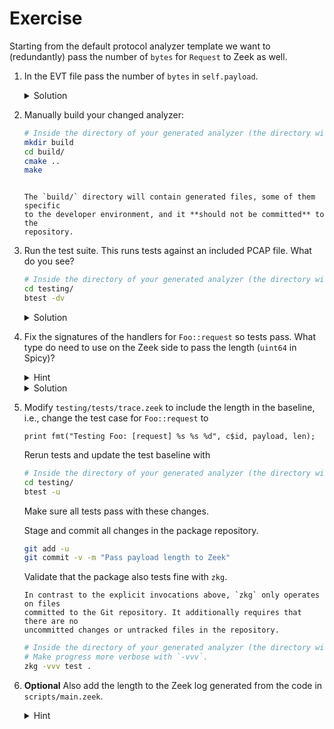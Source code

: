 # Exercise

Starting from the default protocol analyzer template we want to (redundantly) pass the number of
`bytes` for `Request` to Zeek as well.

1. In the EVT file pass the number of `bytes` in `self.payload`.

   <details>
   <summary>Solution</summary>

   ```spicy
   on Foo::Request -> event Foo::request($conn, $is_orig, self.payload, |self.payload|);
   ```

   </details>

1. Manually build your changed analyzer:

    ```sh
    # Inside the directory of your generated analyzer (the directory with `zkg.meta`).
    mkdir build
    cd build/
    cmake ..
    make
    ```

    ```admonish note

    The `build/` directory will contain generated files, some of them specific
    to the developer environment, and it **should not be committed** to the
    repository.
    ```

1. Run the test suite. This runs tests against an included PCAP file. What do you see?

   ```sh
   # Inside the directory of your generated analyzer (the directory with `zkg.meta`).
   cd testing/
   btest -dv
   ```

   <details>
   <summary>Solution</summary>

   Test `tests.trace` test fails. Its sources are in `testing/tests/trace.zeek`.

   ```plain
   .. analyzer error in <..>/foo/analyzer/foo.evt, line 16: Event parameter mismatch, more parameters given than the 3 that the Zeek event expects

   ```

   </details>

1. Fix the signatures of the handlers for `Foo::request` so tests pass. What
   type do need to use on the Zeek side to pass the length (`uint64` in Spicy)?

   <details>
   <summary>Hint</summary>

    The type mappings are documented
    [here](https://docs.zeek.org/en/master/devel/spicy/reference.html#id1).
   </details>

   <details>
   <summary>Solution</summary>

   In both `testing/tests/trace.zeek` and `scripts/main.zeek` change the signatures to

   ```zeek
   event Foo::request(c: connection, is_orig: bool, payload: string, len: count) {}
   ```

   </details>

1. Modify `testing/tests/trace.zeek` to include the length in the baseline,
   i.e., change the test case for `Foo::request` to

   ```zeek
   print fmt("Testing Foo: [request] %s %s %d", c$id, payload, len);
   ```

   Rerun tests and update the test baseline with

   ```sh
   # Inside the directory of your generated analyzer (the directory with `zkg.meta`).
   cd testing/
   btest -u
   ```

   Make sure all tests pass with these changes.

   Stage and commit all changes in the package repository.

   ```sh
   git add -u
   git commit -v -m "Pass payload length to Zeek"
   ```

   Validate that the package also tests fine with `zkg`.

   ```admonish note
   In contrast to the explicit invocations above, `zkg` only operates on files
   committed to the Git repository. It additionally requires that there are no
   uncommitted changes or untracked files in the repository.
   ```

   ```sh
   # Inside the directory of your generated analyzer (the directory with `zkg.meta`).
   # Make progress more verbose with `-vvv`.
   zkg -vvv test .
   ```

1. **Optional** Also add the length to the Zeek log generated from the code in
`scripts/main.zeek`.

   <details>
   <summary>Hint</summary>

   This requires adding a `count &optional &log` field to the `Info` record.

   Set the field from the event handler for `Foo::request`.

   Update test baselines as needed.
   </details>
